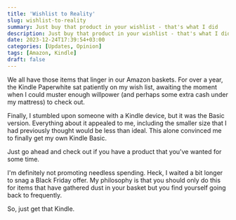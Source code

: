```yaml
---
title: 'Wishlist to Reality'
slug: wishlist-to-reality
summary: Just buy that product in your wishlist - that's what I did
description: Just buy that product in your wishlist - that's what I did
date: 2023-12-24T17:39:54+03:00
categories: [Updates, Opinion]
tags: [Amazon, Kindle]
draft: false
---
```


We all have those items that linger in our Amazon baskets. For over a year, the Kindle Paperwhite sat patiently on my wish list, awaiting the moment when I could muster enough willpower (and perhaps some extra cash under my mattress) to check out.

Finally, I stumbled upon someone with a Kindle device, but it was the Basic version. Everything about it appealed to me, including the smaller size that I had previously thought would be less than ideal. This alone convinced me to finally get my own Kindle Basic.

Just go ahead and check out if you have a product that you've wanted for some time.

I'm definitely not promoting needless spending. Heck, I waited a bit longer to snag a Black Friday offer. My philosophy is that you should only do this for items that have gathered dust in your basket but you find yourself going back to frequently.

So, just get that Kindle.
